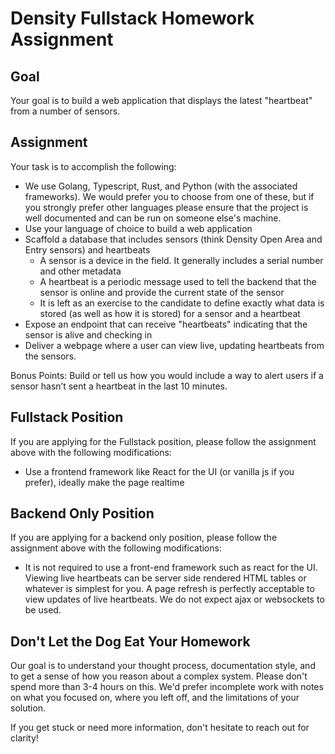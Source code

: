 # Density Fullstack Homework Assignment

## Goal
Your goal is to build a web application that displays the latest "heartbeat" from a number of sensors.

## Assignment
Your task is to accomplish the following:
- We use Golang, Typescript, Rust, and Python (with the associated frameworks). We would prefer you to choose from one of these, but if you strongly prefer other languages please ensure that the project is well documented and can be run on someone else's machine.
- Use your language of choice to build a web application
- Scaffold a database that includes sensors (think Density Open Area and Entry sensors) and heartbeats
    - A sensor is a device in the field.  It generally includes a serial number and other metadata
    - A heartbeat is a periodic message used to tell the backend that the sensor is online and provide the current state of the sensor
    - It is left as an exercise to the candidate to define exactly what data is stored (as well as how it is stored) for a sensor and a heartbeat 
- Expose an endpoint that can receive "heartbeats" indicating that the sensor is alive and checking in
- Deliver a webpage where a user can view live, updating heartbeats from the sensors. 

Bonus Points: Build or tell us how you would include a way to alert users if a sensor hasn’t sent a heartbeat in the last 10 minutes.

## Fullstack Position
If you are applying for the Fullstack position, please follow the assignment above with the following modifications:

* Use a frontend framework like React for the UI (or vanilla js if you prefer), ideally make the page realtime

## Backend Only Position
If you are applying for a backend only position, please follow the assignment above with the following modifications:

* It is not required to use a front-end framework such as react for the UI.  Viewing live heartbeats can be server side rendered HTML tables or whatever is simplest for you.  A page refresh is perfectly acceptable to view updates of live heartbeats.  We do not expect ajax or websockets to be used.

## Don't Let the Dog Eat Your Homework
Our goal is to understand your thought process, documentation style, and to get a sense of how you reason about a complex system. Please don't spend more than 3-4 hours on this. We'd prefer incomplete work with notes on what you focused on, where you left off, and the limitations of your solution.

If you get stuck or need more information, don't hesitate to reach out for clarity!
